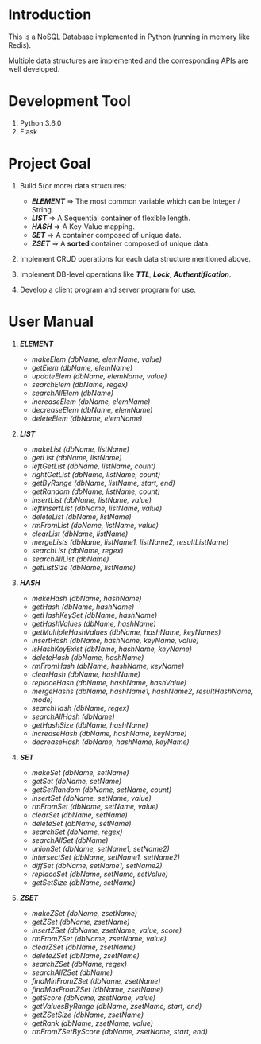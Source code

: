 
# Introduction
This is a NoSQL Database implemented in Python (running in memory like Redis).

Multiple data structures are implemented and the corresponding APIs are well developed.

# Development Tool
1. Python 3.6.0
2. Flask

# Project Goal
1. Build 5(or more) data structures: 

	+ ***ELEMENT*** => The most common variable which can be Integer / String.
	+ ***LIST*** => A Sequential container of flexible length.
	+ ***HASH*** => A Key-Value mapping.
	+ ***SET*** => A container composed of unique data.
	+ ***ZSET*** => A **sorted** container composed of unique data.

2. Implement CRUD operations for each data structure mentioned above.

3. Implement DB-level operations like ***TTL***, ***Lock***, ***Authentification***.

3. Develop a client program and server program for use.

# User Manual
1. ***ELEMENT***
	+ *makeElem (dbName, elemName, value)*
	+ *getElem (dbName, elemName)*
	+ *updateElem (dbName, elemName, value)*
	+ *searchElem (dbName, regex)*
	+ *searchAllElem (dbName)*
	+ *increaseElem (dbName, elemName)*
	+ *decreaseElem (dbName, elemName)*
	+ *deleteElem (dbName, elemName)*
	
2. ***LIST***
	+ *makeList (dbName, listName)*
	+ *getList (dbName, listName)*
	+ *leftGetList (dbName, listName, count)*
	+ *rightGetList (dbName, listName, count)*
	+ *getByRange (dbName, listName, start, end)*
	+ *getRandom (dbName, listName, count)*
	+ *insertList (dbName, listName, value)*
	+ *leftInsertList (dbName, listName, value)*
	+ *deleteList (dbName, listName)*
	+ *rmFromList (dbName, listName, value)*
	+ *clearList (dbName, listName)*
	+ *mergeLists (dbName, listName1, listName2, resultListName)*
	+ *searchList (dbName, regex)*
	+ *searchAllList (dbName)*
	+ *getListSize (dbName, listName)*

	
3. ***HASH***
	+ *makeHash (dbName, hashName)*
	+ *getHash (dbName, hashName)*
	+ *getHashKeySet (dbName, hashName)*
	+ *getHashValues (dbName, hashName)*
	+ *getMultipleHashValues (dbName, hashName, keyNames)*
	+ *insertHash (dbName, hashName, keyName, value)*
	+ *isHashKeyExist (dbName, hashName, keyName)*
	+ *deleteHash (dbName, hashName)*
	+ *rmFromHash (dbName, hashName, keyName)*
	+ *clearHash (dbName, hashName)*
	+ *replaceHash (dbName, hashName, hashValue)*
	+ *mergeHashs (dbName, hashName1, hashName2, resultHashName, mode)*
	+ *searchHash (dbName, regex)*
	+ *searchAllHash (dbName)*
	+ *getHashSize (dbName, hashName)*
	+ *increaseHash (dbName, hashName, keyName)*
	+ *decreaseHash (dbName, hashName, keyName)*
	
4. ***SET***
	+ *makeSet (dbName, setName)*
	+ *getSet (dbName, setName)*
	+ *getSetRandom (dbName, setName, count)*
	+ *insertSet (dbName, setName, value)*
	+ *rmFromSet (dbName, setName, value)*
	+ *clearSet (dbName, setName)*
	+ *deleteSet (dbName, setName)*
	+ *searchSet (dbName, regex)*
	+ *searchAllSet (dbName)*
	+ *unionSet (dbName, setName1, setName2)*
	+ *intersectSet (dbName, setName1, setName2)*
	+ *diffSet (dbName, setName1, setName2)*
	+ *replaceSet (dbName, setName, setValue)*
	+ *getSetSize (dbName, setName)*

5. ***ZSET***
	+ *makeZSet (dbName, zsetName)*
	+ *getZSet (dbName, zsetName)*
	+ *insertZSet (dbName, zsetName, value, score)*
	+ *rmFromZSet (dbName, zsetName, value)*
	+ *clearZSet (dbName, zsetName)*
	+ *deleteZSet (dbName, zsetName)*
	+ *searchZSet (dbName, regex)*
	+ *searchAllZSet (dbName)*
	+ *findMinFromZSet (dbName, zsetName)*
	+ *findMaxFromZSet (dbName, zsetName)*
	+ *getScore (dbName, zsetName, value)*
	+ *getValuesByRange (dbName, zsetName, start, end)*
	+ *getZSetSize (dbName, zsetName)*
	+ *getRank (dbName, zsetName, value)*
	+ *rmFromZSetByScore (dbName, zsetName, start, end)*







